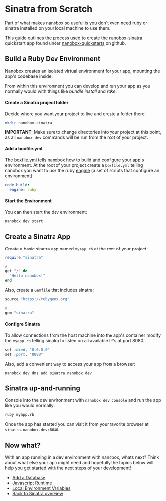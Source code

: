 # Sinatra from Scratch
Part of what makes nanobox so useful is you don't even need ruby or sinatra installed on your local machine to use them.

This guide outlines the process used to create the <a href="https://github.com/nanobox-quickstarts/nanobox-sinatra" target="\_blank">nanobox-sinatra</a> quickstart app found under <a href="https://github.com/nanobox-quickstarts" target="\_blank">nanobox-quickstarts</a> on github.

## Build a Ruby Dev Environment
Nanobox creates an isolated virtual environment for your app, mounting the app's codebase inside.

From within this environment you can develop and run your app as you normally would with things like *bundle install* and *rake*.

#### Create a Sinatra project folder
Decide where you want your project to live and create a folder there:

```bash
mkdir nanobox-sinatra
```

**IMPORTANT**: Make sure to change directories into your project at this point, as all `nanobox dev` commands will be run from the root of your project.

#### Add a boxfile.yml
The <a href="https://docs.nanobox.io/boxfile/" target="\_blank">boxfile.yml</a> tells nanobox how to build and configure your app's environment. At the root of your project create a `boxfile.yml` telling nanobox you want to use the ruby <a href="https://docs.nanobox.io/engines/" target="\_blank">engine</a> (a set of scripts that configure an environment):

```yaml
code.build:
  engine: ruby
```

#### Start the Environment
You can then start the dev environment:

```bash
nanobox dev start
```

## Create a Sinatra App
Create a basic sinatra app named `myapp.rb` at the root of your project:

```ruby
require "sinatra"

#
get "/" do
  "Hello nanobox!"
end
```

Also, create a `Gemfile` that includes sinatra:

```ruby
source "https://rubygems.org"

#
gem "sinatra"
```

#### Configre Sinatra
To allow connections from the host machine into the app's container modify the `myapp.rb` telling sinatra to listen on all available IP's at port 8080:

```ruby
set :bind, "0.0.0.0"
set :port, "8080"
```

Also, add a convenient way to access your app from a browser:

```bash
nanobox dev dns add sinatra.nanobox.dev
```

## Sinatra up-and-running
Console into the dev environment with `nanobox dev console` and run the app like you would normally:

```bash
ruby myapp.rb
```

Once the app has started you can visit it from your favorite browser at `sinatra.nanobox.dev:8080`.

## Now what?
With an app running in a dev environment with nanobox, whats next? Think about what else your app might need and hopefully the topics below will help you get started with the next steps of your development!

* [Add a Database](/ruby/sinatra/next-steps/add-a-database)
* [Javascript Runtime](/ruby/sinatra/next-steps/javascript-runtime)
* [Local Environment Variables](/ruby/sinatra/next-steps/local-evars)
* [Back to Sinatra overview](/ruby/sinatra)
